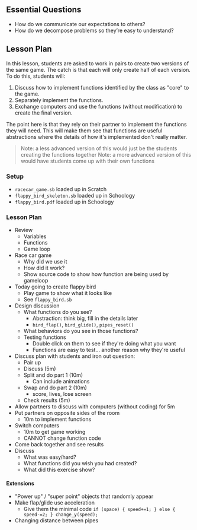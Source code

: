 ## Essential Questions

- How do we communicate our expectations to others?
- How do we decompose problems so they’re easy to understand?

## Lesson Plan

In this lesson, students are asked to work in pairs to create two versions of
the same game. The catch is that each will only create half of each version. To
do this, students will:

1. Discuss how to implement functions identified by the class as "core" to the game.
2. Separately implement the functions.
3. Exchange computers and use the functions (without modification) to create the final version.

The point here is that they rely on their partner to implement the functions
they will need. This will make them see that functions are useful abstractions
where the details of how it's implemented don't really matter.

> Note: a less advanced version of this would just be the students creating the functions together
> Note: a more advanced version of this would have students come up with their own functions

### Setup

- `racecar_game.sb` loaded up in Scratch
- `flappy_bird_skeleton.sb` loaded up in Schoology
- `flappy_bird.pdf` loaded up in Schoology

### Lesson Plan

- Review
    - Variables
    - Functions
    - Game loop
- Race car game
    - Why did we use it
    - How did it work?
    - Show source code to show how function are being used by gameloop
- Today going to create flappy bird
    - Play game to show what it looks like
    - See `flappy_bird.sb`
- Design discussion
    - What functions do you see?
        - Abstraction: think big, fill in the details later
        - `bird_flap()`, `bird_glide()`, `pipes_reset()`
    - What behaviors do you see in those functions?
    - Testing functions
        - Double click on them to see if they're doing what you want
        - Functions are easy to test... another reason why they're useful
- Discuss plan with students and iron out question:
    - Pair up
    - Discuss (5m)
    - Split and do part 1 (10m)
        - Can include animations
    - Swap and do part 2 (10m)
        - score, lives, lose screen
    - Check results (5m)
- Allow partners to discuss with computers (without coding) for 5m
- Put partners on opposite sides of the room
    - 10m to implement functions
- Switch computers
    - 10m to get game working
    - CANNOT change function code
- Come back together and see results
- Discuss
    - What was easy/hard?
    - What functions did you wish you had created?
    - What did this exercise show?

#### Extensions

- "Power up" / "super point" objects that randomly appear
- Make flap/glide use acceleration
    - Give them the minimal code `if (space) { speed+=1; } else { speed-=2; } change_y(speed);`
- Changing distance between pipes
